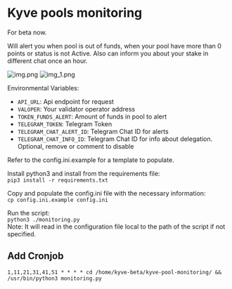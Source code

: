 # Kyve pools monitoring

For beta now.

Will alert you when pool is out of funds, when your pool have more than 0 points or status is not Active. Also can inform you about your stake in different chat once an hour.

![img.png](img.png)
![img_1.png](img_1.png)

Environmental Variables:
- `API_URL`: Api endpoint for request
- `VALOPER`: Your validator operator address
- `TOKEN_FUNDS_ALERT`: Amount of funds in pool to alert
- `TELEGRAM_TOKEN`: Telegram Token
- `TELEGRAM_CHAT_ALERT_ID`: Telegram Chat ID for alerts
- `TELEGRAM_CHAT_INFO_ID`: Telegram Chat ID for info about delegation. Optional, remove or comment to disable

Refer to the config.ini.example for a template to populate.

Install python3 and install from the requirements file: <br>
```pip3 install -r requirements.txt```

Copy and populate the config.ini file with the necessary information: <br>
```cp config.ini.example config.ini```

Run the script:<br>
`python3 ./monitoring.py` <br>
Note: It will read in the configuration file local to the path of the script if not specified. <br>

## Add Cronjob

```1,11,21,31,41,51 * * * * cd /home/kyve-beta/kyve-pool-monitoring/ && /usr/bin/python3 monitoring.py```
